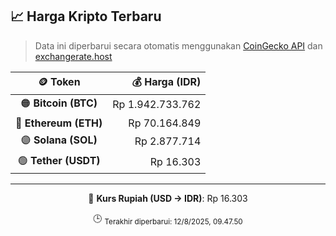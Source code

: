 

<!-- HARGA_KRIPTO -->
## 📈 Harga Kripto Terbaru

> Data ini diperbarui secara otomatis menggunakan [CoinGecko API](https://www.coingecko.com/) dan [exchangerate.host](https://exchangerate.host/)

<div align="center">

| 🪙 Token | 💰 Harga (IDR) |
|:------:|---------------:|
| 🟠 **Bitcoin (BTC)**   | Rp 1.942.733.762 |
| 🔵 **Ethereum (ETH)**  | Rp 70.164.849 |
| 🟣 **Solana (SOL)**    | Rp 2.877.714 |
| 🟢 **Tether (USDT)**   | Rp 16.303 |

---

💱 **Kurs Rupiah (USD → IDR)**: Rp 16.303

🕒 <sub>Terakhir diperbarui: 12/8/2025, 09.47.50</sub>

</div>
<!-- /HARGA_KRIPTO -->